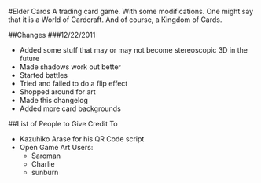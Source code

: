 #Elder Cards
A trading card game. With some modifications. One might say that it is a World of Cardcraft. And of course, a Kingdom of Cards.

##Changes
###12/22/2011
* Added some stuff that may or may not become stereoscopic 3D in the future
* Made shadows work out better
* Started battles
* Tried and failed to do a flip effect
* Shopped around for art
* Made this changelog
* Added more card backgrounds

##List of People to Give Credit To
* Kazuhiko Arase for his QR Code script
* Open Game Art Users:
  * Saroman
  * Charlie
  * sunburn